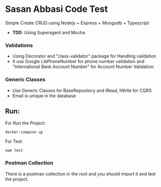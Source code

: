 # Sasan Abbasi Code Test

Simple Create CRUD using Nodejs + Express + Mongodb + Typescript

- **TDD**: Using Superagent and Mocha

### Validations

- Using Decorator and "class-validator" package for Handling validation
- It use Google LibPhoneNumber for phone number validation and "International Bank Account Number" for Account Number Validation

### Generic Classes

- Use Generic Classes for BaseRepository and IRead, IWrite for CQRS
- Email is unique in the database

## Run:

For Run the Project:

```
docker-compose up
```

For Test:

```
npm test
```

### Postman Collection

There is a postman collection in the root and you should import it and test the project.
